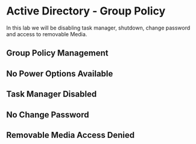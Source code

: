 <h1>Active Directory - Group Policy </h1>
In this lab we will be disabling task manager, shutdown, change password and access to removable Media.

<h2>Group Policy Management</h2>  

<h2>No Power Options Available</h2>


<h2>Task Manager Disabled</h2>

<h2>No Change Password</h2>

<h2>Removable Media Access Denied</h2>

